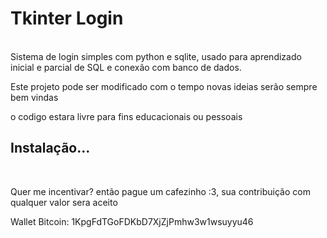 <h1>Tkinter Login</h1>
<br>
Sistema de login simples com python e sqlite, usado para aprendizado inicial e parcial de SQL e conexão com banco de dados.
<br>
<p>Este projeto pode ser modificado com o tempo novas ideias serão sempre bem vindas</p>
<p>o codigo estara livre para fins educacionais ou pessoais</p>
<h2>Instalação...</h2>
<br>
<p
**Linux**
*A instalação e simples basta digitar os seguintes comandos*

<p>Quer me incentivar? então pague um cafezinho :3, sua contribuição com qualquer valor sera aceito</p>
<p>Wallet Bitcoin: 1KpgFdTGoFDKbD7XjZjPmhw3w1wsuyyu46</p>
